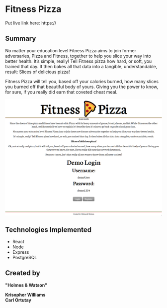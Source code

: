 # Fitness Pizza

Put live link here: https://

## Summary

No matter your education level Fitness Pizza aims to join former adversaries, Pizza and Fitness, together to help you slice your way into better health. It’s simple, really! Tell Fitness pizza how hard, or soft, you trained that day. It then bakes all that data into a tangible, understandable, result: Slices of delicious pizza!

Fitness Pizza will tell you, based off your calories burned, how many slices you burned off that beautiful body of yours. Giving you the power to know, for sure, if you really did earn that coveted cheat meal.

![Screenshot](assets/landing-screenshot.png)

## Technologies Implemented 

- React
- Node
- Express
- PostgreSQL

## Created by

**"Holmes & Watson"**

**Krisopher Williams** <br>
**Carl Ortutay** 


